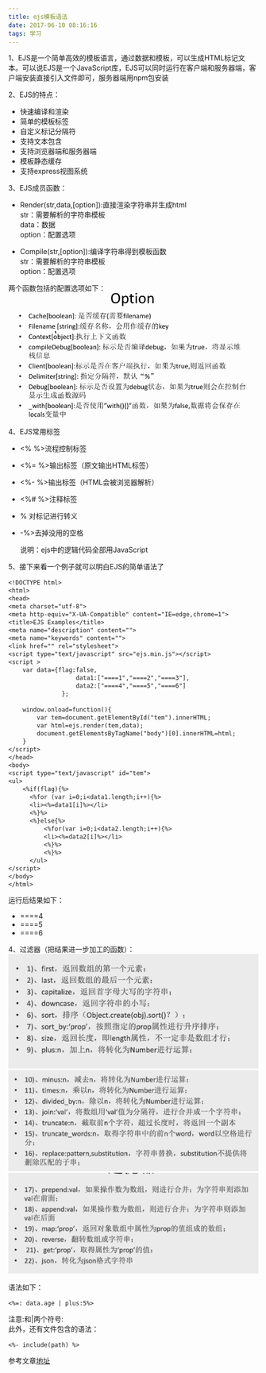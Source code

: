 ```yaml
---
title: ejs模板语法
date: 2017-06-10 08:16:16
tags: 学习
---
```

1、EJS是一个简单高效的模板语言，通过数据和模板，可以生成HTML标记文本。可以说EJS是一个JavaScript库，EJS可以同时运行在客户端和服务器端，客户端安装直接引入文件即可，服务器端用npm包安装

2、EJS的特点：

* 快速编译和渲染
* 简单的模板标签
* 自定义标记分隔符
* 支持文本包含
* 支持浏览器端和服务器端
* 模板静态缓存
* 支持express视图系统

3、EJS成员函数：

* Render(str,data,[option]):直接渲染字符串并生成html<br>
str：需要解析的字符串模板<br>
data：数据<br>
option：配置选项<br>

* Compile(str,[option]):编译字符串得到模板函数<br>
str：需要解析的字符串模板<br>
option：配置选项<br>

两个函数包括的配置选项如下：
![option配置](./ejs模板语法/option.png 'option配置')

4、EJS常用标签

* <% %>流程控制标签
* <%= %>输出标签（原文输出HTML标签）
* <%- %>输出标签（HTML会被浏览器解析）
* <%# %>注释标签
* % 对标记进行转义
* -%>去掉没用的空格

  说明：ejs中的逻辑代码全部用JavaScript
  
5、接下来看一个例子就可以明白EJS的简单语法了

```ejs
<!DOCTYPE html>
<html>
<head>
<meta charset="utf-8">
<meta http-equiv="X-UA-Compatible" content="IE=edge,chrome=1">
<title>EJS Examples</title>
<meta name="description" content="">
<meta name="keywords" content="">
<link href="" rel="stylesheet">
<script type="text/javascript" src="ejs.min.js"></script>
<script >
    var data={flag:false,
                   data1:["====1","====2","====3"],
                   data2:["====4","====5","====6"]
               };

    window.onload=function(){
        var tem=document.getElementById("tem").innerHTML;
        var html=ejs.render(tem,data);
        document.getElementsByTagName("body")[0].innerHTML=html;
    }
</script>
</head>
<body>
<script type="text/javascript" id="tem">
<ul>
    <%if(flag){%>
      <%for (var i=0;i<data1.length;i++){%>
      <li><%=data1[i]%></li>
      <%}%>
      <%}else{%>
          <%for(var i=0;i<data2.length;i++){%>
          <li><%=data2[i]%></li>
          <%}%>
          <%}%>
      </ul>
</script>
</body>
</html>
```
运行后结果如下：
* ====4
* ====5
* ====6

4、过滤器（把结果进一步加工的函数）：
![](./ejs模板语法/filter1.png)
![](./ejs模板语法/filter2.png)
![](./ejs模板语法/filter3.png)

语法如下：

    <%=: data.age | plus:5%>

  注意:和|两个符号:<br>
此外，还有文件包含的语法：

    <%- include(path) %>

参考文章[地址](http://www.jianshu.com/p/67dda091fc68)